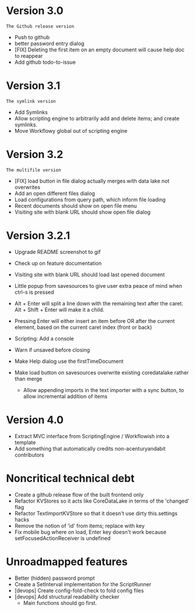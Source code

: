 # Version 3.0
`The Github release version`
- Push to github
- better password entry dialog
- [FIX] Deleting the first item on an empty document will cause help doc to reappear
- Add github todo-to-issue

# Version 3.1
`The symlink version`
- Add Symlinks
- Allow scripting engine to arbitrarily add and delete items; and create symlinks.
- Move Workflowy global out of scripting engine

# Version 3.2
`The multifile version`
- [FIX] load button in file dialog actually merges with data lake not overwrites
- Add an open different files dialog
- Load configurations from query path, which inform file loading
- Recent documents should show on open file menu
- Visiting site with blank URL should show open file dialog

# Version 3.2.1
- Upgrade README screenshot to gif
- Check up on feature documentation
- Visiting site with blank URL should load last opened document
- Little popup from savesources to give user extra peace of mind when ctrl-s is pressed
- Alt + Enter will split a line down with the remaining text after the caret. Alt + Shift + Enter will make it a child.
- Pressing Enter will either insert an item before OR after the current element, based on the current caret index (front or back)
- Scripting: Add a console
- Warn if unsaved before closing
- Make Help dialog use the firstTimeDocument

- Make load button on savesources overwrite existing coredatalake rather than merge
  - Allow appending imports in the text importer with a sync button, to allow incremental addition of items

# Version 4.0 
- Extract MVC interface from ScriptingEngine / Workflowish into a template
- Add something that automatically credits non-acenturyandabit contributors

# Noncritical technical debt
- Create a github release flow of the built frontend only
- Refactor KVStores so it acts like CoreDataLake in terms of the 'changed' flag
- Refactor TextImportKVStore so that it doesn't use dirty this.settings hacks
- Remove the notion of 'id' from items; replace with key
- Fix mobile bug where on load, Enter key doesn't work because setFocusedActionReceiver is undefined

# Unroadmapped features
- Better (hidden) password prompt
- Create a SetInterval implementation for the ScriptRunner
- [devops] Create config-fold-check to fold config files
- [devops] Add structural readability checker
  - Main functions should go first.

